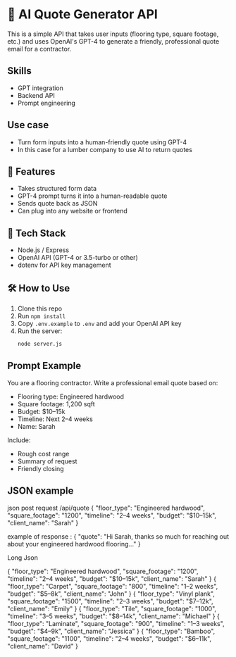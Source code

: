 # 🧠 AI Quote Generator API

This is a simple API that takes user inputs (flooring type, square footage, etc.) and uses OpenAI's GPT-4 to generate a friendly, professional quote email for a contractor.

## Skills

- GPT integration
- Backend API
- Prompt engineering

## Use case

- Turn form inputs into a human-friendly quote using GPT-4
- In this case for a lumber company to use AI to return quotes


## 🚀 Features

- Takes structured form data
- GPT-4 prompt turns it into a human-readable quote
- Sends quote back as JSON
- Can plug into any website or frontend

## 🧰 Tech Stack

- Node.js / Express
- OpenAI API (GPT-4 or 3.5-turbo or other)
- dotenv for API key management

## 🛠 How to Use

1. Clone this repo
2. Run `npm install`
3. Copy `.env.example` to `.env` and add your OpenAI API key
4. Run the server:
   ```bash
   node server.js

## Prompt Example

You are a flooring contractor. Write a professional email quote based on:
- Flooring type: Engineered hardwood
- Square footage: 1,200 sqft
- Budget: $10–15k
- Timeline: Next 2–4 weeks
- Name: Sarah

Include:
- Rough cost range
- Summary of request
- Friendly closing

## JSON example

json post request /api/quote
{
  "floor_type": "Engineered hardwood",
  "square_footage": "1200",
  "timeline": "2–4 weeks",
  "budget": "$10–15k",
  "client_name": "Sarah"
}

example of response : 
{
  "quote": "Hi Sarah, thanks so much for reaching out about your engineered hardwood flooring..."
}

Long Json

{
    "floor_type": "Engineered hardwood",
    "square_footage": "1200",
    "timeline": "2–4 weeks",
    "budget": "$10–15k",
    "client_name": "Sarah"
}
{
    "floor_type": "Carpet",
    "square_footage": "800",
    "timeline": "1–2 weeks",
    "budget": "$5–8k",
    "client_name": "John"
}
{
    "floor_type": "Vinyl plank",
    "square_footage": "1500",
    "timeline": "2–3 weeks",
    "budget": "$7–12k",
    "client_name": "Emily"
}
{
    "floor_type": "Tile",
    "square_footage": "1000",
    "timeline": "3–5 weeks",
    "budget": "$8–14k",
    "client_name": "Michael"
}
{
    "floor_type": "Laminate",
    "square_footage": "900",
    "timeline": "1–3 weeks",
    "budget": "$4–9k",
    "client_name": "Jessica"
}
{
    "floor_type": "Bamboo",
    "square_footage": "1100",
    "timeline": "2–4 weeks",
    "budget": "$6–11k",
    "client_name": "David"
}